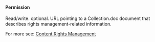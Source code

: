 #### Permission

Read/write. optional. URL pointing to a Collection.doc document that describes rights management-related information.

For more see: [Content Rights Management](/#permission-link-relation)
